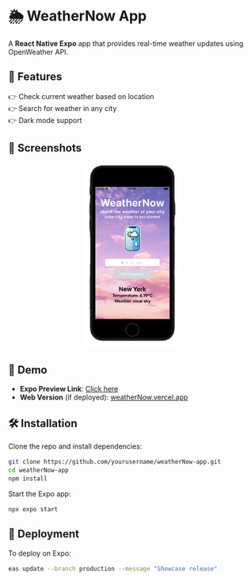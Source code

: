 # 🌦️ WeatherNow App

A **React Native Expo** app that provides real-time weather updates using OpenWeather API.

## 🚀 Features

👉 Check current weather based on location\
👉 Search for weather in any city\
👉 Dark mode support

## 📸 Screenshots
<p align="center">
  <img src="assets/images/Screenshot.png" width="200">
</p>&#x20;

## 📲 Demo

- **Expo Preview Link**: [Click here](https://expo.dev/@yourusername/weatherNow)
- **Web Version** (if deployed): [weatherNow.vercel.app](https://weathernow.vercel.app)

## 🛠️ Installation

Clone the repo and install dependencies:

```sh
git clone https://github.com/yourusername/weatherNow-app.git
cd weatherNow-app
npm install
```

Start the Expo app:

```sh
npx expo start
```

## 🚀 Deployment

To deploy on Expo:

```sh
eas update --branch production --message "Showcase release"
```
